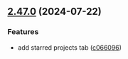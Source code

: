 ## [2.47.0](https://github.com/taskany-inc/issues/compare/v2.46.3...v2.47.0) (2024-07-22)


### Features

* add starred projects tab ([c066096](https://github.com/taskany-inc/issues/commit/c0660965959a4843f87bdcae5e7ed8480f16485d))

